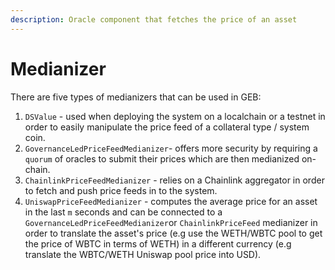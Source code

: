 ```yaml
---
description: Oracle component that fetches the price of an asset
---
```


# Medianizer

There are five types of medianizers that can be used in GEB:

1. `DSValue` - used when deploying the system on a localchain or a testnet in order to easily manipulate the price feed of a collateral type / system coin.
2. `GovernanceLedPriceFeedMedianizer`- offers more security by requiring a `quorum` of oracles to submit their prices which are then medianized on-chain.
3. `ChainlinkPriceFeedMedianizer` - relies on a Chainlink aggregator in order to fetch and push price feeds in to the system.
4. `UniswapPriceFeedMedianizer` - computes the average price for an asset in the last `m` seconds and can be connected to a `GovernanceLedPriceFeedMedianizer`or `ChainlinkPriceFeed` medianizer in order to translate the asset's price \(e.g use the WETH/WBTC pool to get the price of WBTC in terms of WETH\) in a different currency \(e.g translate the WBTC/WETH Uniswap pool price into USD\).



